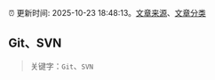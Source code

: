 :alarm_clock: 更新时间: 2025-10-23 18:48:13。[文章来源](/README.md)、[文章分类](/TAGS.md)

## Git、SVN


> 关键字：`Git`、`SVN`



